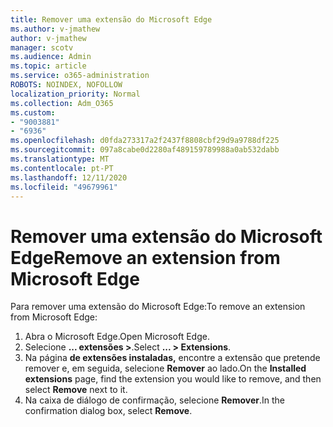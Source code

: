```yaml
---
title: Remover uma extensão do Microsoft Edge
ms.author: v-jmathew
author: v-jmathew
manager: scotv
ms.audience: Admin
ms.topic: article
ms.service: o365-administration
ROBOTS: NOINDEX, NOFOLLOW
localization_priority: Normal
ms.collection: Adm_O365
ms.custom:
- "9003881"
- "6936"
ms.openlocfilehash: d0fda273317a2f2437f8808cbf29d9a9788df225
ms.sourcegitcommit: 097a8cabe0d2280af489159789988a0ab532dabb
ms.translationtype: MT
ms.contentlocale: pt-PT
ms.lasthandoff: 12/11/2020
ms.locfileid: "49679961"
---
```

# <a name="remove-an-extension-from-microsoft-edge"></a><span data-ttu-id="c73d5-102">Remover uma extensão do Microsoft Edge</span><span class="sxs-lookup"><span data-stu-id="c73d5-102">Remove an extension from Microsoft Edge</span></span>

<span data-ttu-id="c73d5-103">Para remover uma extensão do Microsoft Edge:</span><span class="sxs-lookup"><span data-stu-id="c73d5-103">To remove an extension from Microsoft Edge:</span></span>

1. <span data-ttu-id="c73d5-104">Abra o Microsoft Edge.</span><span class="sxs-lookup"><span data-stu-id="c73d5-104">Open Microsoft Edge.</span></span>
2. <span data-ttu-id="c73d5-105">Selecione **... extensões >**.</span><span class="sxs-lookup"><span data-stu-id="c73d5-105">Select **... > Extensions**.</span></span>
3. <span data-ttu-id="c73d5-106">Na página **de extensões instaladas,** encontre a extensão que pretende remover e, em seguida, selecione **Remover** ao lado.</span><span class="sxs-lookup"><span data-stu-id="c73d5-106">On the **Installed extensions** page, find the extension you would like to remove, and then select **Remove** next to it.</span></span>
4. <span data-ttu-id="c73d5-107">Na caixa de diálogo de confirmação, selecione **Remover**.</span><span class="sxs-lookup"><span data-stu-id="c73d5-107">In the confirmation dialog box, select **Remove**.</span></span>
